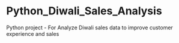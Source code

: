 # Python_Diwali_Sales_Analysis
Python project - For Analyze Diwali sales data to improve customer experience and sales

